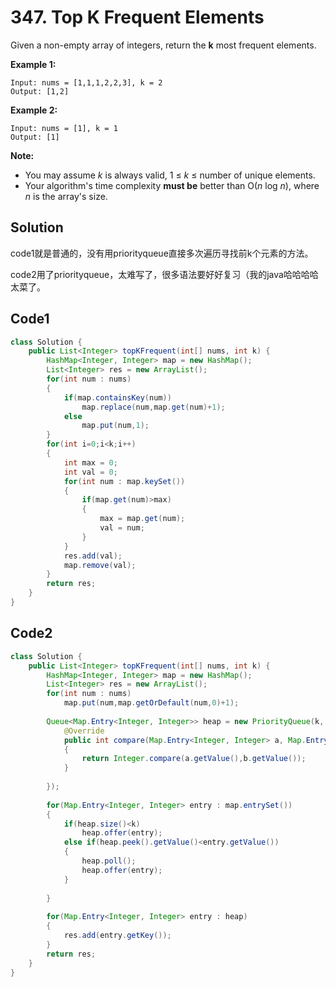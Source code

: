 # 347. Top K Frequent Elements

Given a non-empty array of integers, return the **k** most frequent elements.

**Example 1:**

```
Input: nums = [1,1,1,2,2,3], k = 2
Output: [1,2]
```

**Example 2:**

```
Input: nums = [1], k = 1
Output: [1]
```

**Note:**

- You may assume *k* is always valid, 1 ≤ *k* ≤ number of unique elements.
- Your algorithm's time complexity **must be** better than O(*n* log *n*), where *n* is the array's size.



## Solution

code1就是普通的，没有用priorityqueue直接多次遍历寻找前k个元素的方法。

code2用了priorityqueue，太难写了，很多语法要好好复习（我的java哈哈哈哈太菜了。



## Code1

```java
class Solution {
    public List<Integer> topKFrequent(int[] nums, int k) {
        HashMap<Integer, Integer> map = new HashMap();
        List<Integer> res = new ArrayList();
        for(int num : nums)
        {
            if(map.containsKey(num))
                map.replace(num,map.get(num)+1);
            else
                map.put(num,1);
        }
        for(int i=0;i<k;i++)
        {
            int max = 0;
            int val = 0;
            for(int num : map.keySet())
            {
                if(map.get(num)>max)
                {
                    max = map.get(num);
                    val = num;
                }
            }
            res.add(val);
            map.remove(val);
        }
        return res;
    }
}
```



## Code2

````java
class Solution {
    public List<Integer> topKFrequent(int[] nums, int k) {
        HashMap<Integer, Integer> map = new HashMap();
        List<Integer> res = new ArrayList();
        for(int num : nums)
            map.put(num,map.getOrDefault(num,0)+1);
        
        Queue<Map.Entry<Integer, Integer>> heap = new PriorityQueue(k, new Comparator<Map.Entry<Integer, Integer>>(){
            @Override
            public int compare(Map.Entry<Integer, Integer> a, Map.Entry<Integer, Integer> b)
            {
                return Integer.compare(a.getValue(),b.getValue());
            }
                
        });
        
        for(Map.Entry<Integer, Integer> entry : map.entrySet())
        {
            if(heap.size()<k)
                heap.offer(entry);
            else if(heap.peek().getValue()<entry.getValue())
            {
                heap.poll();
                heap.offer(entry);
            }
                
        }
        
        for(Map.Entry<Integer, Integer> entry : heap)
        {
            res.add(entry.getKey());
        }
        return res;
    }
}
````


